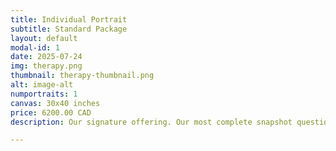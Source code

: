 ```yaml
---
title: Individual Portrait
subtitle: Standard Package
layout: default
modal-id: 1
date: 2025-07-24
img: therapy.png
thumbnail: therapy-thumbnail.png
alt: image-alt
numportraits: 1
canvas: 30x40 inches
price: 6200.00 CAD
description: Our signature offering. Our most complete snapshot questionnaire captures every facet of your personality, from your quirks and what makes you shine, to all your contradictions that make you who you are. A full abstract art piece known as your personality portrait is then created based on your visual descriptor profile (the results of your snapshot session), composed of over 40 visual descriptors (saturation, balance, linearity, etc.), each of them on a scale tailored to you, that combine to describe visual characteristics of the art piece our team of seasoned artists then bring to life. The final art piece is 100% hand-crafted, 100% human-designed, and 100% unique to you; visualizing who you are inside in ways no one has seen before.

---
```

